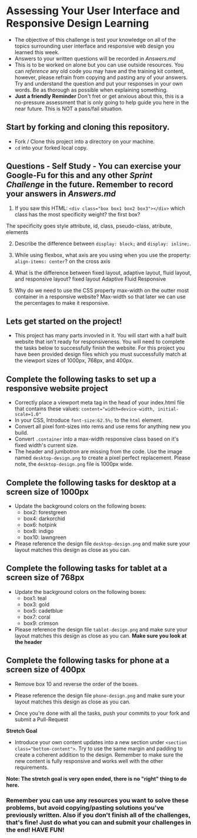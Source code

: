 # Assessing Your User Interface and Responsive Design Learning

* The objective of this challenge is test your knowledge on all of the topics surrounding user interface and responsive web design you learned this week.
* Answers to your written questions will be recorded in _Answers.md_
* This is to be worked on alone but you can use outside resources. You can _reference_ any old code you may have and the training kit content, however, please refrain from copying and pasting any of your answers. Try and understand the question and put your responses in your own words. Be as thorough as possible when explaining something.
* **Just a friendly Reminder** Don't fret or get anxious about this, this is a no-pressure assessment that is only going to help guide you here in the near future. This is NOT a pass/fail situation.

## Start by forking and cloning this repository.
* Fork / Clone this project into a directory on your machine.
* `cd` into your forked local copy.

## Questions - Self Study - You can exercise your Google-Fu for this and any other _Sprint Challenge_ in the future. Remember to record your answers in _Answers.md_

1. If you saw this HTML: ```<div class="box box1 box2 box3"></div>``` which class has the most specificity weight?
the first box? 

The specificity goes style attribute, id, class, pseudo-class, atribute, elements

2. Describe the difference between ```display: block;``` and ```display: inline;```.

3. While using flexbox, what axis are you using when you use the property: ```align-items: center```?
on the cross axis
4. What is the difference between fixed layout, adaptive layout, fluid layout, and responsive layout?
fixed layout
Adaptive
Fluid
Responsive 

5. Why do we need to use the CSS property max-width on the outter most container in a responsive website?
Max-width so that later we can use the percentages to make it responsive. 

## Lets get started on the project!
* This project has many parts invovled in it. You will start with a half built website that isn't ready for responsiveness.  You will need to complete the tasks below to successfully finish the website. For this project you have been provided design files which you must successfully match at the viewport sizes of 1000px, 768px, and 400px.  


## Complete the following tasks to set up a responsive website project
* Correctly place a viewport meta tag in the head of your index.html file that contains these values: ```content="width=device-width, initial-scale=1.0"```
* In your CSS, Introduce ```font-size:62.5%;``` to the ```html``` element.
* Convert all pixel font-sizes into rems and use rems for anything new you build.
* Convert ```.container``` into a max-width responsive class based on it's fixed width's current size.
* The header and jumbotron are missing from the code.  Use the image named ```desktop-design.png``` to create a pixel perfect replacement. Please note, the ```desktop-design.png``` file is 1000px wide.

## Complete the following tasks for desktop at a screen size of 1000px
* Update the background colors on the following boxes:
  - box2: forestgreen
  - box4: darkorchid
  - box6: hotpink
  - box8: indigo
  - box10: lawngreen
* Please reference the design file ```desktop-design.png``` and make sure your layout matches this design as close as you can.

## Complete the following tasks for tablet at a screen size of 768px
* Update the background colors on the following boxes:
  - box1: teal
  - box3: gold
  - box5: cadetblue
  - box7: coral
  - box9: crimson
* Please reference the design file ```tablet-design.png``` and make sure your layout matches this design as close as you can.  **Make sure you look at the header**

## Complete the following tasks for phone at a screen size of 400px
* Remove box 10 and reverse the order of the boxes.
* Please reference the design file ```phone-design.png``` and make sure your layout matches this design as close as you can.

* Once you're done with all the tasks, push your commits to your fork and submit a Pull-Request

**Stretch Goal**
* Introduce your own content updates into a new section under ```<section class="bottom-content">```.  Try to use the same margin and padding to create a coherent addition to the design.  Remember to make sure the new content is fully responsive and works well with the other requirements.

**Note: The stretch goal is very open ended, there is no "right" thing to do here.**



### Remember you can use any resources you want to solve these problems, but avoid copying/pasting solutions you've previously written. Also if you don't finish all of the challenges, that's fine! Just do what you can and submit your challenges in the end! HAVE FUN!
